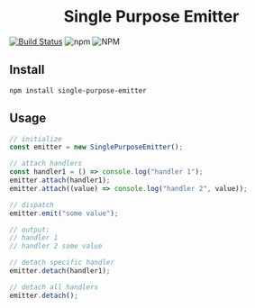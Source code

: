 <h1 align="center"><strong>Single Purpose Emitter</strong></h1>

[![Build Status](https://travis-ci.org/Hooked74/single-purpose-emitter.svg?branch=master)](https://travis-ci.org/Hooked74/single-purpose-emitter)
![npm](https://img.shields.io/npm/v/single-purpose-emitter)
![NPM](https://img.shields.io/npm/l/single-purpose-emitter)


## Install

```
npm install single-purpose-emitter
```

## Usage

```js
// initialize
const emitter = new SinglePurposeEmitter();

// attach handlers
const handler1 = () => console.log("handler 1");
emitter.attach(handler1);
emitter.attach((value) => console.log("handler 2", value));

// dispatch
emitter.emit("some value");

// output:
// handler 1
// handler 2 some value

// detach specific handler
emitter.detach(handler1);

// detach all handlers
emitter.detach();

```
